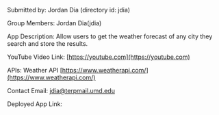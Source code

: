 Submitted by: Jordan Dia (directory id: jdia)

Group Members: Jordan Dia(jdia)

App Description: Allow users to get the weather forecast of any city they search and store the results.

YouTube Video Link: [https://youtube.com](https://youtube.com)

APIs: Weather API [https://www.weatherapi.com/](https://www.weatherapi.com/)

Contact Email: jdia@terpmail.umd.edu

Deployed App Link: 